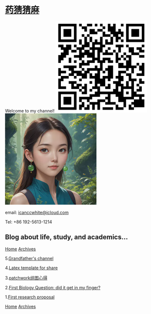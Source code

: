 [药猜猜麻](/)
================

Welcome to my channel! <img src="./bilibili_药猜猜麻.png" alt="bilibili" width="300" height="300"> <img src="./62CC0EFFA890EA68B0F3DCDECFA7C18B.png" alt="Discord" width="300" height="300">



email: icanccwhite@icloud.com

Tel: +86 192-5613-1214  



Blog about life, study, and academics...
-----------------------------------------
[Home](/) [Archives](/archives)

5.[Grandfather's channel](blog/Grandfather's_channel.html)

4.[Latex template for share](blog/Latex_template.html)

3.[patchwork组图心得](/blog/patchwork组图心得.html)

2.[First Biology Question: did it get in my finger?](/blog/First_biology_question.html)

1.[First research proposal](/blog/first_proposal.html)

[Home](/) [Archives](/archives)
